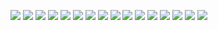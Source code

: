 ![](https://i.imgur.com/dlKUwz5.png)
![](https://i.imgur.com/swJwjh3.png)
![](https://i.imgur.com/wfP61p4.png)
![](https://i.imgur.com/QhhYzqr.png)
![](https://i.imgur.com/mdc19hz.png)
![](https://i.imgur.com/NA2Ssz7.png)
![](https://i.imgur.com/WXR7Q90.png)
![](https://i.imgur.com/CQsYOEP.png)
![](https://i.imgur.com/OOqp1OF.png)
![](https://i.imgur.com/zEd4Ivu.png)
![](https://i.imgur.com/VDyuBMM.png)
![](https://i.imgur.com/lj0bGfW.png)
![](https://i.imgur.com/THeh22J.png)
![](https://i.imgur.com/1LOPpc2.png)
![](https://i.imgur.com/Uwj3jfc.png)
![](https://i.imgur.com/nvvimXT.png)
